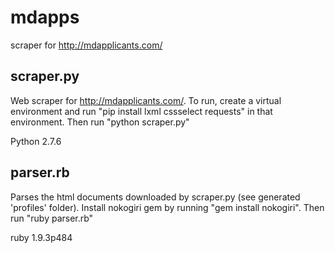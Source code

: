 # mdapps
scraper for http://mdapplicants.com/

## scraper.py
Web scraper for http://mdapplicants.com/. To run, create a virtual environment and run "pip install lxml cssselect requests" in that environment. Then run "python scraper.py"

Python 2.7.6

## parser.rb

Parses the html documents downloaded by scraper.py (see generated 'profiles' folder). Install nokogiri gem by running "gem install nokogiri". Then run "ruby parser.rb"

ruby 1.9.3p484
